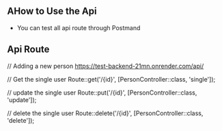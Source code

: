 ## AHow to Use the Api

- You can test all api route through Postmand



## Api Route

// Adding a new person
https://test-backend-21mn.onrender.com/api/

// Get the single user
Route::get('/{id}', [PersonController::class, 'single']);

// update the single user
Route::put('/{id}', [PersonController::class, 'update']);

// delete the single user
Route::delete('/{id}', [PersonController::class, 'delete']);



